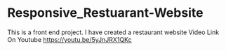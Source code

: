 # Responsive_Restuarant-Website
This is a front end project. I have created a restaurant website 
Video Link On Youtube https://youtu.be/5yJnJRX1QKc
